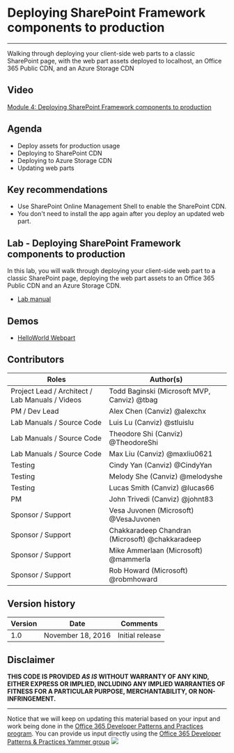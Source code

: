 # Deploying SharePoint Framework components to production #

----------

Walking through deploying your client-side web parts to a classic SharePoint page, with the web part assets deployed to localhost, an Office 365 Public CDN, and an Azure Storage CDN

## Video ##
[Module 4: Deploying SharePoint Framework components to production](#)

## Agenda ##
- Deploy assets for production usage
- Deploying to SharePoint CDN
- Deploying to Azure Storage CDN
- Updating web parts

## Key recommendations ##
- Use SharePoint Online Management Shell to enable the SharePoint CDN.
- You don't need to install the app again after you deploy an updated web part.

## Lab - Deploying SharePoint Framework components to production ##
In this lab, you will walk through deploying your client-side web part to a classic SharePoint page, deploying the web part assets to an Office 365 Public CDN and an Azure Storage CDN.

- [Lab manual](./Lab.md)

## Demos ##
- [HelloWorld Webpart](./Demos/helloworld-webpart)

## Contributors
| Roles                                    			| Author(s)                                			|
| -------------------------------------------------	| ------------------------------------------------- |
| Project Lead / Architect / Lab Manuals / Videos   | Todd Baginski (Microsoft MVP, Canviz) @tbag		|
| PM / Dev Lead                            			| Alex Chen (Canviz) @alexchx  						|
| Lab Manuals / Source Code                			| Luis Lu (Canviz) @stluislu   						|
| Lab Manuals / Source Code                			| Theodore Shi (Canviz) @TheodoreShi				|
| Lab Manuals / Source Code                			| Max Liu (Canviz) @maxliu0621 						|
| Testing                                  			| Cindy Yan (Canviz) @CindyYan     					|
| Testing                                  			| Melody She (Canviz) @melodyshe   					|
| Testing                                  			| Lucas Smith (Canviz) @lucas66   					|
| PM                                       			| John Trivedi (Canviz) @johnt83      				|
| Sponsor / Support                        			| Vesa Juvonen (Microsoft) @VesaJuvonen   			|
| Sponsor / Support                        			| Chakkaradeep Chandran (Microsoft) @chakkaradeep   |
| Sponsor / Support                        			| Mike Ammerlaan (Microsoft) @mammerla         		|
| Sponsor / Support                        			| Rob Howard (Microsoft) @robmhoward      			|

## Version history

| Version | Date          		| Comments        |
| ------- | ------------------- | --------------- |
| 1.0     | November 18, 2016 	| Initial release |

## Disclaimer
**THIS CODE IS PROVIDED *AS IS* WITHOUT WARRANTY OF ANY KIND, EITHER EXPRESS OR IMPLIED, INCLUDING ANY IMPLIED WARRANTIES OF FITNESS FOR A PARTICULAR PURPOSE, MERCHANTABILITY, OR NON-INFRINGEMENT.**

----------------------------------------------------------------------------------------------------
Notice that we will keep on updating this material based on your input and work being done in the [Office 365 Developer Patterns and Practices program](http://aka.ms/officedevpnp). You can provide us input directly using the [Office 365 Developer Patterns & Practices Yammer group](http://aka.ms/officedevpnpyammer)
![](https://camo.githubusercontent.com/a732087ed949b0f2f84f5f02b8c79f1a9dd96f65/687474703a2f2f692e696d6775722e636f6d2f6c3031686876452e706e67)
